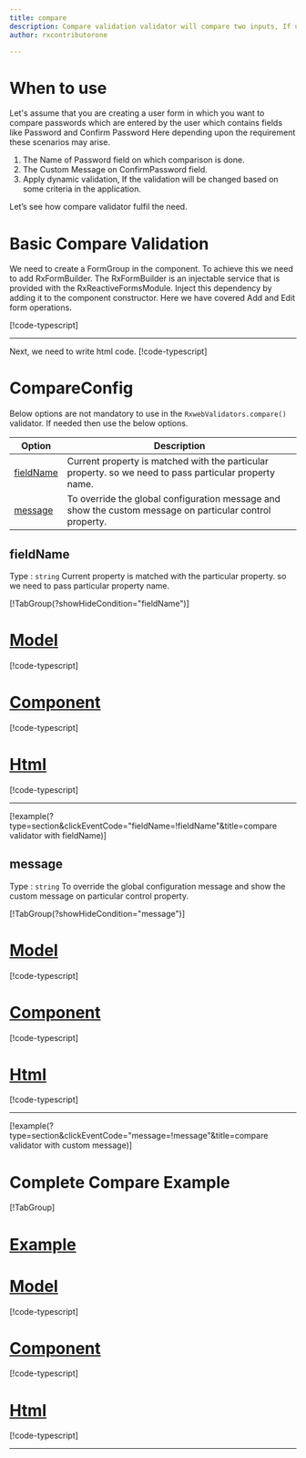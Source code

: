 ```yaml
---
title: compare 
description: Compare validation validator will compare two inputs, If user enter unmatched value then the property will become invalid.
author: rxcontributorone

--- 
```

# When to use
Let's assume that you are creating a user form in which you want to compare passwords which are entered by the user which contains fields like Password and Confirm Password Here depending upon the requirement these scenarios may arise.
1.	The Name of Password field on which comparison is done.
2.  The Custom Message on ConfirmPassword field.  
3.	Apply dynamic validation, If the validation will be changed based on some criteria in the application.

Let’s see how compare validator fulfil the need.

# Basic Compare Validation 
We need to create a FormGroup in the component. To achieve this we need to add RxFormBuilder. The RxFormBuilder is an injectable service that is provided with the RxReactiveFormsModule. Inject this dependency by adding it to the component constructor.
Here we have covered Add and Edit form operations.

[!code-typescript[](\assets\reactive-form-validators\validators\compare\add\compare-add.component.ts)]
***

Next, we need to write html code.
[!code-typescript[](\assets\reactive-form-validators\validators\compare\add\compare-add.component.html)]

<app-compare-add-validator></app-compare-add-validator>

# CompareConfig
Below options are not mandatory to use in the `RxwebValidators.compare()` validator. If needed then use the below options.

|Option | Description |
|--- | ---- |
|[fieldName](#fieldName) | Current property is matched with the particular property. so we need to pass particular property name. |
|[message](#message) | To override the global configuration message and show the custom message on particular control property. |

 
## fieldName 
Type :  `string` 
Current property is matched with the particular property. so we need to pass particular property name.

[!TabGroup(?showHideCondition="fieldName")]
# [Model](#tab\fieldNamemodel)
[!code-typescript[](\assets\reactive-form-validators\validators\compare\fieldName\user.model.ts)]
# [Component](#tab\fieldNameComponent)
[!code-typescript[](\assets\reactive-form-validators\validators\compare\fieldName\compare-field-name.component.ts)]
# [Html](#tab\fieldNameHtml)
[!code-typescript[](\assets\reactive-form-validators\validators\compare\fieldName\compare-field-name.component.html)]
***

[!example(?type=section&clickEventCode="fieldName=!fieldName"&title=compare validator with fieldName)]
<app-compare-fieldName-validator></app-compare-fieldName-validator>

## message
Type :  `string` 
To override the global configuration message and show the custom message on particular control property.

[!TabGroup(?showHideCondition="message")]
# [Model](#tab\messageModel)
[!code-typescript[](\assets\reactive-form-validators\validators\compare\message\user.model.ts)]
# [Component](#tab\messageComponent)
[!code-typescript[](\assets\reactive-form-validators\validators\compare\message\compare-message.component.ts)]
# [Html](#tab\messageHtml)
[!code-typescript[](\assets\reactive-form-validators\validators\compare\message\compare-message.component.html)]
***

[!example(?type=section&clickEventCode="message=!message"&title=compare validator with custom message)]
<app-compare-message-validator></app-compare-message-validator>

# Complete Compare Example
[!TabGroup]
# [Example](#tab\completeexample)
<app-compare-complete-validator></app-compare-complete-validator>
# [Model](#tab\completemodel)
[!code-typescript[](\assets\reactive-form-validators\validators\compare\complete\user.model.ts)]
# [Component](#tab\completecomponent)
[!code-typescript[](\assets\reactive-form-validators\validators\compare\complete\compare-complete.component.ts)]
# [Html](#tab\completehtml)
[!code-typescript[](\assets\reactive-form-validators\validators\compare\complete\compare-complete.component.html)]
***